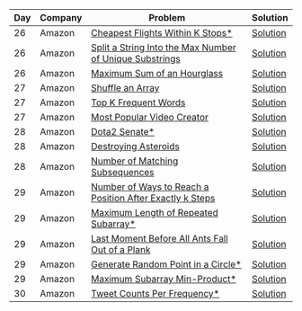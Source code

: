 | Day | Company | Problem                                                                                                                                               | Solution                                                                   |
| --- | ------- | ----------------------------------------------------------------------------------------------------------------------------------------------------- | -------------------------------------------------------------------------- |
| 26  | Amazon  | [ Cheapest Flights Within K Stops\* ](https://leetcode.com/problems/cheapest-flights-within-k-stops/)                                                 | [Solution](./Cheapest_Flights_Within_K_Stops.cpp)                          |
| 26  | Amazon  | [ Split a String Into the Max Number of Unique Substrings ](https://leetcode.com/problems/split-a-string-into-the-max-number-of-unique-substrings/)   | [Solution](./Split_String_Into_the_Max_Number_of_Unique_Substrings.cpp)    |
| 26  | Amazon  | [ Maximum Sum of an Hourglass ](https://leetcode.com/problems/maximum-sum-of-an-hourglass/)                                                           | [Solution](./Maximum_Sum_of_an_Hourglass.cpp)                              |
| 27  | Amazon  | [ Shuffle an Array ](https://leetcode.com/problems/shuffle-an-array/)                                                                                 | [Solution](./Shuffle_an_Array.cpp)                                         |
| 27  | Amazon  | [ Top K Frequent Words ](https://leetcode.com/problems/top-k-frequent-words/)                                                                         | [Solution](./Top_K_Frequent_Words.cpp)                                     |
| 27  | Amazon  | [ Most Popular Video Creator ](https://leetcode.com/problems/most-popular-video-creator/)                                                             | [Solution](./Most_Popular_Video_Creator.cpp)                               |
| 28  | Amazon  | [ Dota2 Senate\* ](https://leetcode.com/problems/dota2-senate/)                                                                                       | [Solution](./Dota2_Senate.cpp)                                             |
| 28  | Amazon  | [ Destroying Asteroids ](https://leetcode.com/problems/destroying-asteroids/)                                                                         | [Solution](./Destroying_Asteroids.cpp)                                     |
| 28  | Amazon  | [ Number of Matching Subsequences ](https://leetcode.com/problems/number-of-matching-subsequences/)                                                   | [Solution](./Number_of_Matching_Subsequences.cpp)                          |
| 29  | Amazon  | [ Number of Ways to Reach a Position After Exactly k Steps ](https://leetcode.com/problems/number-of-ways-to-reach-a-position-after-exactly-k-steps/) | [Solution](./Number_of_Ways_to_Reach_a_Position_After_Exactly_k_Steps.cpp) |
| 29  | Amazon  | [ Maximum Length of Repeated Subarray\* ](https://leetcode.com/problems/maximum-length-of-repeated-subarray/)                                         | [Solution](./Maximum_Length_of_Repeated_Subarray.cpp)                      |
| 29  | Amazon  | [ Last Moment Before All Ants Fall Out of a Plank ](https://leetcode.com/problems/last-moment-before-all-ants-fall-out-of-a-plank/)                   | [Solution](./Last_Moment_Before_All_Ants_Fall_Out_of_a_Plank.cpp)          |
| 29  | Amazon  | [ Generate Random Point in a Circle\* ](https://leetcode.com/problems/generate-random-point-in-a-circle/)                                             | [Solution](./Generate_Random_Point_in_a_Circle.cpp)                        |
| 29  | Amazon  | [ Maximum Subarray Min-Product\* ](https://leetcode.com/problems/maximum-subarray-min-product/)                                                       | [Solution](./Maximum_Subarray_Min-Product.cpp)                             |
| 30  | Amazon  | [ Tweet Counts Per Frequency\* ](https://leetcode.com/problems/tweet-counts-per-frequency/)                                                           | [Solution](./Tweet_Counts_Per_Frequency.cpp)                               |
